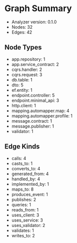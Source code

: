 # Graph Summary

- Analyzer version: 0.1.0
- Nodes: 32
- Edges: 42

## Node Types
- app.repository: 1
- app.service_contract: 2
- cqrs.handler: 2
- cqrs.request: 3
- db.table: 1
- dto: 5
- ef.entity: 1
- endpoint.controller: 5
- endpoint.minimal_api: 3
- http.client: 1
- mapping.automapper.map: 4
- mapping.automapper.profile: 1
- message.contract: 1
- message.publisher: 1
- validator: 1

## Edge Kinds
- calls: 4
- casts_to: 1
- converts_to: 4
- generated_from: 4
- handled_by: 4
- implemented_by: 1
- maps_to: 8
- produces_event: 1
- publishes: 2
- queries: 1
- reads_from: 1
- uses_client: 3
- uses_service: 3
- uses_validator: 2
- validates: 1
- writes_to: 2
